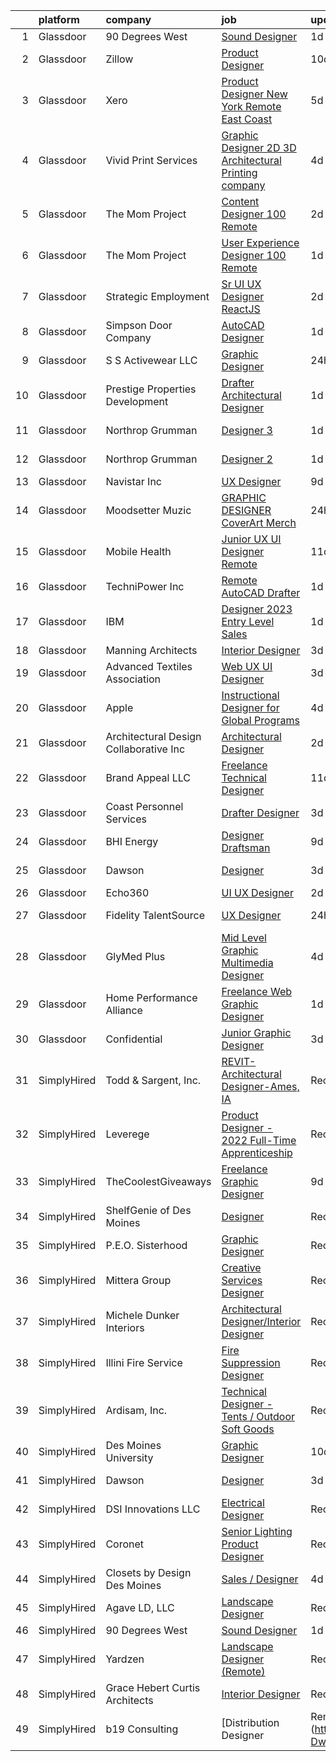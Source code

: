 

|    | platform    | company                                 | job                                                                                                                                                                                                                                                                                                                                                                                                                                                                                                                                                                                                                                                                                                                                                                                                                                                                                                                                                                                                                                                                                                                                                                                                                                                                                                                                                                                                                                                                                                                                   | update_time   | location               |
|---:|:------------|:----------------------------------------|:--------------------------------------------------------------------------------------------------------------------------------------------------------------------------------------------------------------------------------------------------------------------------------------------------------------------------------------------------------------------------------------------------------------------------------------------------------------------------------------------------------------------------------------------------------------------------------------------------------------------------------------------------------------------------------------------------------------------------------------------------------------------------------------------------------------------------------------------------------------------------------------------------------------------------------------------------------------------------------------------------------------------------------------------------------------------------------------------------------------------------------------------------------------------------------------------------------------------------------------------------------------------------------------------------------------------------------------------------------------------------------------------------------------------------------------------------------------------------------------------------------------------------------------|:--------------|:-----------------------|
|  1 | Glassdoor   | 90 Degrees West                         | [Sound Designer](https://www.glassdoor.com/partner/jobListing.htm?pos=108&ao=1110586&s=58&guid=000001832b5937ddaefa4bcf6aa6dbd2&src=GD_JOB_AD&t=SR&vt=w&ea=1&cs=1_15f7ae6e&cb=1662879611354&jobListingId=1008129217065&cpc=DE56C24FF6DEC286&jrtk=3-0-1gcllie04k26p801-1gcllie0lgrhv800-ab4b984b42557acb--6NYlbfkN0DdLn5tXN_RiyJSiFodarGZFJKa8s6F6AK0THPBWp05MWFlkDe5FfH80RFthirOBdvnGxIGgD2OZpTAG7KAbVEBNezLEazsar8xjlqWzN9jJGLSv9lbunwqwfJ8_STZmDELIwLfBYLjdEWYtzi-gwNrhIz-Gtuz_AFQaq4bMUqsItB6iQm1_ip4KxKzXZRfX66jPbbq7AoUg1YqRz74I1N2SGlXmKIY_iW4jDCsSASNuOc75VjYU__6gZ1U2DNNY5U0ogQswe0aduJtXBg2xtgN2hb0zFHrY8SZxmDnUtvxKyMnqXSAlgiaEJ95yrbSFbNq2QBQRdWXysIqPHna9qkzLd25b07-UDVMX2i5Zokk76WRflf3OHp8aS_r7UpKgtHCv0he13Xe_UGxAyPzY_lgcXykgL3ThTv22c9n-G9X6blAi5CQYrHc-7TCoFd5eDV9llcqBn_fq3QbIB3fHP872lwbzozKVN6Juk9UVvzXkoBJo7MDdQwy)                                                                                                                                                                                                                                                                                                                                                                                                                                                                                                                                                                                                                                                                                             | 1d            | Remote                 |
|  2 | Glassdoor   | Zillow                                  | [Product Designer](https://www.glassdoor.com/partner/jobListing.htm?pos=114&ao=1110586&s=58&guid=000001832b5937ddaefa4bcf6aa6dbd2&src=GD_JOB_AD&t=SR&vt=w&cs=1_624d3986&cb=1662879611355&jobListingId=1008105734825&cpc=3BA4CE39D5B5DEF5&jrtk=3-0-1gcllie04k26p801-1gcllie0lgrhv800-923d093315a463c1--6NYlbfkN0ANMurRYyPEXg08u6OamUd1Mvhk-zhFSGYIZgoJR86UvYL2v6MoUqae-sD5DnU21vqzMUfcrlxXldGlpvZ_A9LcSbv7fieDI5Q_e0eCDabZQJSfXOKXU7HhyZwRBWFH68mW2QkyUBY-1UqPK4A2Y0SDj9Q6XtG2RXC_FvaVnw66ZqTJONzM-rdhLz4SIaSO7sEI8KqkqcoK4FB8f8skV5aC6czV1T12XsZuFfu8OcWb3ikLj5k7o9x7oryizzxvJiVeAov9KXG6beGCWxOywskd70TlfLEV24Th9vNO6dv55PiQjUl5tpMDRG3AgHB-ngzu2PMSQexzwv7yYHNbfcTeCpbcZOgH0M_jQ_v4lOjWbeecz4EutTLd9d9TWajoRsRAtirtvWNyzl_ulObKlG7Kf4r8iGZle6rvseRFglTS0P3ZbrUJRlkA3Moznb5JOh0WJp6uq1mT0Uuc9VHRrN8_d1CPDWCuHb6j-ciOafKdU9ozCpxPK5eA7r_tCkJ5hYTQiFJxPVFr6ZLNMp1uCs3RyHieniL9su8sbWY5SdLltaitTE_Z7dROumVVx7eZ49CgBZSp_3NQHm156EhBotWuTBuBdLYhysK5IqplNM_bU_3fqYvB_EaKjWaAybAAZUuvkGeb3zh0uGkzeSDV825koLnwHgPU5TvDWLe_QhQ_hXiNR8C5jSUHc8gtrNFSULb30cgRn1_SS2tZTWnTzbpMaDyoJQaCJrBBHeKl29oR8icQKEeEJsxdv5hzCrXULR6xvW_1AGN9iDIV1kEbKjM_1-AIYuORiJr8cW9U88LI4DhgB-QbnFombZOhWB00p-z6K3J2FHLjuddnXKAa5g_R57rIhevTQac_TaHGYMVu4xAGzrglvY7Ax_wB99G_Y9I%3D)                                                                                                                                                                                                                                                                                  | 10d           | Remote                 |
|  3 | Glassdoor   | Xero                                    | [Product Designer   New York   Remote  East Coast ](https://www.glassdoor.com/partner/jobListing.htm?pos=104&ao=1110586&s=58&guid=000001832b5937ddaefa4bcf6aa6dbd2&src=GD_JOB_AD&t=SR&vt=w&cs=1_53330fcd&cb=1662879611353&jobListingId=1008119464057&cpc=F7A2269C793D5877&jrtk=3-0-1gcllie04k26p801-1gcllie0lgrhv800-d42ffd1146131f09--6NYlbfkN0COvs0giDBQSZxCgxtGlP9F2rqb7f8qKMvTQKRfo9Z2aBBfdNwhT-PCbca6Tg6UbePLXSL2kZ8wB6QVlHX3jNKcLB3QdhbnaHtCR8dPv0f5XN7MxS1xg2rPm-swsPuD68rYGuZICUqkSSh1BmczAVfWYENYm4GY3NcwVq0TyWHY8ONw9rx7low6CFFsyZyTqD3aaqxgsjtyJQ4iudWn6eB_uytKLAwe8UGnmF_NZZbTARS6PLph1FThxh2HR6brl1m6HQLGQKqUusx1MxZzyWQofrKgVAagR8i1-aJ1WmHggJpxUgSvfd1oS5xx4oqHwBAHFuUiEtp7f6N9wQOfuJq2I2Hiu_TG4gEXlPCpxAKd9Ouo4c3GKf3fUdRcSIuvihOICw8Ze8jSem2egiivgPSH8eqs2MU2h1fCFaYLxo_0V_9PdsGIy7eN8vW0YgHZgjSOFd_a5MVHkvZvWsMH_4J4hGYfUjQSzRlaA06QxQpykqhinqkhq6Uofi0GinGlMW4dm9OKJzZANbSNziZulL07Gjl5N_agJAgrt_ImM3EyD6yQ6HKAyaAVLCWN46XUECE%3D)                                                                                                                                                                                                                                                                                                                                                                                                                                                                                                                                                                                 | 5d            | Remote                 |
|  4 | Glassdoor   | Vivid Print Services                    | [Graphic Designer  2D   3D Architectural Printing company ](https://www.glassdoor.com/partner/jobListing.htm?pos=123&ao=1110586&s=58&guid=000001832b5937ddaefa4bcf6aa6dbd2&src=GD_JOB_AD&t=SR&vt=w&ea=1&cs=1_ba45ed2a&cb=1662879611357&jobListingId=1008121826162&cpc=B076152010A3B66C&jrtk=3-0-1gcllie04k26p801-1gcllie0lgrhv800-6d07501a753a39fe--6NYlbfkN0ACTeRvGRFS6hadW-07x_K1RnsIE8OdH4tufuZ5eRAiXsy0w5YibZOSJfbb0t7u7knGur1MZ-GmDUvE1SOpAWM5qP5oym0oaJHlEaJyuHJIYnySQnGZkAxX0Ul4hjtIbyFip96yasaCS5Zh48T8x1riyFEQNA9i2BKg4LCpvDPQMIE0KRQzSjWGMuHj-d7J9l458BkKw3-zKEHm71849Cm4oXID55Mn3aEKgjaNGiwc033H28jC8lhuLvGoDm16agpF7iDKq2gpAitDYHS4ZdOhqKngZ4ontJJbSnoUYmKHjrrRRUcRu_V_5RedGPg3KxhgFXGDIWZV5K03ANI4tg2Ife66S-9qSE2pMW2lL64Z0AUult9rapGC7rKcPquk3iO3iHW8FIcKHlzbCw1y61B2jK7fs6fUb-DWsBNmXl-7hBB3QjAfMs87DA1b-lI5GC5nLQUDU4AqIax5eXalnmVi_z74tHHX6q7DKqGmVbaNcW3mUbHNXvsB8IrhqgMTStS6JJKco1vr5_WsTx8ynRzyqHAUNvKCu5AsiXSqoT4CjA%3D%3D)                                                                                                                                                                                                                                                                                                                                                                                                                                                                                                                                                                                      | 4d            | New York, NY           |
|  5 | Glassdoor   | The Mom Project                         | [Content Designer  100  Remote ](https://www.glassdoor.com/partner/jobListing.htm?pos=116&ao=1110586&s=58&guid=000001832b5937ddaefa4bcf6aa6dbd2&src=GD_JOB_AD&t=SR&vt=w&cs=1_3b10fe71&cb=1662879611356&jobListingId=1008127751234&cpc=444700D72F2ECBCE&jrtk=3-0-1gcllie04k26p801-1gcllie0lgrhv800-ad11aabdd928ef3c--6NYlbfkN0BDp_epf89aHDQhKpPegNJQ_ldQpEFZQsM9OcONMGxWx6pU56EKHF58QjVdAUvn2gXsotmyPz7iirEQNuJoFEUgS91Z9xnC8kY1OQ1gkxM0RbRmbES2q-mW7a1asNmIsOivYtZnwSmLBBTzewzyyN4_W3CbaCfqaM8b_nWheR10G5RTWVKLYaXhPawDyy6Om4ByDVx4QnOIco8Q6qAVXGIBJBtYZV7ffxXEPenu2Ut-PGIxfxN36K0Cqao21ihzEAbfxN7Ygd3HXSunaZ6smLv81jiIlAdh9DTV0jcM4GfsXdO2YYMxIZH2mdrm_7Yh2kY2G_6bYYaP4-ii-0E4H8U5E9DK2vLu87WsiO_Cpzy6T30kO1OXXqTrVkltcXJrcm8E9IPIUTYPDKMi-NfrL7S_3Acyhf0U9Ko-_gJYA4vXg1Qmm_qqcx-ViNZeSUPz9nj7LfYrC4nvGCTUA4Vkyxqt7r1ymxnNrDHMr5hSMOpq-sA6aPPJRhH0xHd4-dzmMnp98NuxfL3v0cM6CVwJ7kIqbIbQLAVeIzW4gQN3mKcFZR3VVdJ8yAcueW_ipHfoa3Oiow5kurz35g%3D%3D)                                                                                                                                                                                                                                                                                                                                                                                                                                                                                                                                                                                      | 2d            | Remote                 |
|  6 | Glassdoor   | The Mom Project                         | [User Experience Designer  100  Remote ](https://www.glassdoor.com/partner/jobListing.htm?pos=121&ao=1110586&s=58&guid=000001832b5937ddaefa4bcf6aa6dbd2&src=GD_JOB_AD&t=SR&vt=w&cs=1_3144e22a&cb=1662879611356&jobListingId=1008130195749&cpc=6193B0C32834B022&jrtk=3-0-1gcllie04k26p801-1gcllie0lgrhv800-31e9191b3acbe14b--6NYlbfkN0BDp_epf89aHDQhKpPegNJQ_ldQpEFZQsM9OcONMGxWx6pU56EKHF58QjVdAUvn2gUNKNzBiPD1NOtPGAfjWSEPSLIFQqab9jKK6WUiI5PuzihkdbIOmE7G5PDqH5XWkkkN8VKLiATxVE5ZEUHT2OeybtzH2R3yrghERs1bwrC4wS3hPgVqHScV64-khF34GiN5gq4ul0ve-xCqDsiQ_5IpgM9ksWOBMjoJVIfrWGYCKNOuAPjWZe2bvtNJ_nTWhoqkMEGirR0pzTOJ7_L3W_vXyVY5Med4M0u4z4-J2idaizk9O9z3K4EzojQWw7tsJ29Daoj7ebEWfoNfy37dpxYuw5jKK_a5bmyu0uwNXI5Lf6A7mNH0JyaL9gdzdnDxXd9FmdjaViIG9ECrAF9N2MP4cUkKf2HvmEBv-fSlQpV9dkgoxLE-ZbszEtSIzz1VO04qDKAJRZbRksa05Mjnyf1HdUDNQd5-AmoOdFt61dfRTrhGjq9erBQ_WUiQLfmSE99F63r9VnpY51o-OTYKuQ8HFlfYeXYoF8nSBzgiXGzOfQtvkwC-XB3wesB_veG8vOZlfmvUiGTySg%3D%3D)                                                                                                                                                                                                                                                                                                                                                                                                                                                                                                                                                                              | 1d            | Remote                 |
|  7 | Glassdoor   | Strategic Employment                    | [Sr  UI UX Designer  ReactJS ](https://www.glassdoor.com/partner/jobListing.htm?pos=117&ao=1110586&s=58&guid=000001832b5937ddaefa4bcf6aa6dbd2&src=GD_JOB_AD&t=SR&vt=w&ea=1&cs=1_a5e32b98&cb=1662879611356&jobListingId=1008127201025&cpc=59DF70BB7E75A6DF&jrtk=3-0-1gcllie04k26p801-1gcllie0lgrhv800-10e7346e5594589d--6NYlbfkN0AEgitr2lGK9-2Owk_bCXKkX9ldcvmrRzAzunryDtq0mgDhLVKVGwIDjzzzoVm5zY2akHQKg0eyoOGLoJYK8fVCB6jso4MEarQmmbx_Elax6A0T7qxnodN5M4Z3ek9LV9lx3pQUxqaX5c5MEy0I6X-ied1_QyqGEshe1rZ06FkEM4sRszpcXbcOqOguZ0RtIX-7D2nkCDCXnGeU9ShO65GltjBGb6b4vPImrthV6SgTFrB6eq-ZoINRBUPslOMh3MY8NiH4vXUDH2k1wpwDpCL68xOjq7ZFFdoPmnNOt_JChJufd71boHLxUIk6EaMbIQx6fswFpcYUuZXOasbBzfcas_A25giaDkmOc1ekYDdTUWV7hsdS7ooUqx5RjakBJDgeJ90Tj0-ydJcaQIIaArgqAx4sIU4bPs0VS_fda0psIUVrlhJxPh-3r39lV5uTo6agcT9GpW6jSJZcvYU_nl3FmXQ5lkX-SPzzcgP7HX_pHy36bmKKp8ee2rMrVjxqqlMBBM27MS3rG6JF3htC63xxTvxAgygSrmvbYWLONvwR_tMAfDi-oEBy6yOzTMzvmrVTjrC72rODug%3D%3D)                                                                                                                                                                                                                                                                                                                                                                                                                                                                                                                                                                                   | 2d            | Remote                 |
|  8 | Glassdoor   | Simpson Door Company                    | [AutoCAD Designer](https://www.glassdoor.com/partner/jobListing.htm?pos=101&ao=1110586&s=58&guid=000001832b5937ddaefa4bcf6aa6dbd2&src=GD_JOB_AD&t=SR&vt=w&ea=1&cs=1_b1163b2d&cb=1662879611352&jobListingId=1008129090072&cpc=12E12AFF69C1CE61&jrtk=3-0-1gcllie04k26p801-1gcllie0lgrhv800-d750049fb6eccb80--6NYlbfkN0Cg9TEFlVp-hUGpePQUI_BE_5NJcu-U91J0Y632ZlMmBXVqruIXdPYL-RuDAQ3OHIPplJU-6hvc_JkdpCCrySuumzMygilIMmbUPqiujuhNi2DLAFY-X3QdZb2UXKBCK9mNEsFhOx9z89XsAdlfWVsT52R6qI_aSxGJol9URbU3JTg2c4RfH8V8BEJsTwzGmlhnuY0anmN9cRR_o4_-Dqe5kPwQgKtICHFLWCndgxa3KSnAeQGwfyQ56JNCQ519Uh3Om4TGxBnGaPy4ul3S_QCg_dxY5noIzRPtTGn5hiVTiJ9n2FfIgFkUZzuPEV9xtGa22Qxzg_AX0n4U02xTSrhVMILmkXsWbbx-FTLnQBqMNnR95fPJIPu1nfP4amj4niUD_SNVTUnK9ZkudqS7M_e6g1McPiWrTrhreH1gYLF7tr8hbfylpF968lZ_7QIUc_UlwuuZrHEkZ1TIbqxITp9GpbBcJBeY2Ehg4OTr8Eow6seYTjtq2_gY7n6eExuMqPLJUh36jGBzJm0FnjMzmgVG)                                                                                                                                                                                                                                                                                                                                                                                                                                                                                                                                                                                                                                                           | 1d            | McCleary, WA           |
|  9 | Glassdoor   | S S Activewear LLC                      | [Graphic Designer](https://www.glassdoor.com/partner/jobListing.htm?pos=102&ao=1110586&s=58&guid=000001832b5937ddaefa4bcf6aa6dbd2&src=GD_JOB_AD&t=SR&vt=w&ea=1&cs=1_3def7bb0&cb=1662879611353&jobListingId=1008131212028&cpc=F4CC4721A073827F&jrtk=3-0-1gcllie04k26p801-1gcllie0lgrhv800-57a42028f97897bd--6NYlbfkN0Ajr136nt6A_LHOZ7dazkZBMRVGXfFx1UH3hXSlGZi78qV2vh4IIPaG56QxCFgA56BicBY0oInP0bNT40A2KiZR6efIXdMONa1VrkNkr3gSSuOH-h8Iv9xQMLysL86kQef8dAE7GNfhhsgq2lLOrh5w_jsM3vg_GTL-9yyJMQXUeA7ZpmiP_PwGGV-Up2Ky_2JnIloF4v-kF18pWMqCut4w2KGvmp-q67CwVsK5vNpUH5QDB2mY_Yi-DejgHoJk5uhQ199UGO9usANaUyOjtIL53bQoVcQvd-5MYmsoml56krT-FAhsi8PA8PwG0ScOxB7QLq5kkn0EpWMUaxBtnnEuFRloTbZImLQCNhZe3xhaWoGm5JBA0pVmvVHoSWuBJMcdqruefZntlOgn8EScenNQW09ZptQqIZ-i80iSgOcxXl00gCalT6z5v7E77QwnLW1Ec_mZY6jUfjkOrYCkRzAu1nK72XU7oEQ3cgYhWxPQnwIaJgrj-dAuIXIG3fX4rUY4eOzqr2PL44iHsftNBcPfc75juJPdS-5LuWeAXv3arMKpxk-RHfb14Dj0KZUyc7_RiHc2bFnqqBoVexG31RJ7a6IzuAjqEKp9p-U62AYnb5IyMGwuU3-Fak9wyORmHa8uXWKGS961ZM6jtMAbqBtunSFnvu1a9V3xJefl8t_Up0m_Wp9NK-RliiqJBFdpzCg02Gk6ycQsoyjGvqeIGlaKUhf6jNc5Iu1IQIWo9PBTwM-2nTen5AH1xzdMZKuZiP6vj_sOVE8vsg%3D%3D)                                                                                                                                                                                                                                                                                                                                                                                               | 24h           | Bolingbrook, IL        |
| 10 | Glassdoor   | Prestige Properties   Development       | [Drafter Architectural Designer](https://www.glassdoor.com/partner/jobListing.htm?pos=110&ao=1110586&s=58&guid=000001832b5937ddaefa4bcf6aa6dbd2&src=GD_JOB_AD&t=SR&vt=w&ea=1&cs=1_b31bde1c&cb=1662879611355&jobListingId=1008129126685&cpc=A938E184CF850189&jrtk=3-0-1gcllie04k26p801-1gcllie0lgrhv800-bd9a08d2e995865c--6NYlbfkN0Bb_KO0cHvOdgGnYjQBDv7SisHEyIXi-BgBvgNaNv-EOCBdm2lOnsMjpcQqCgHaOkR9GoKb_RHiDlNRg7KVkPpsmXn1x-sT08tlkLFU7U_lB48QtUBx42l-glZ-dyAYjAZbyofV0qD85ifJM7AnvSKRfLVETqLHJRh_e9q7w5JndVxvuB7JqYU3nikr_ZVuRhuAJmc1kobswPS9TDBC4rjPxbdUMbpKslC4mWdiikqO-T8M7_QE52PVqMxOrB6jfrMiyzt7IFINz0cZlFSVO1h82Sf9nwjE9m_gVwDzY9iSdHbxOk_d43VtEsMPJsJjwew0z0OxUZ6jqBAmgwKCJaWKS-paVkkx-W2qt_-rs_kdQi-aaKSvVw5bH7oybF2mU3mg4BmPzOLhQS3Cp6VTp0DPzcqJYrzl04KL17FFz6fTnwNLZzsbgd6qh3NxkLjmnEq0_oBKzDGoDXLYQW4OEL1gnMUftvce2cVsQ__XHlNorN2CfMigIHu0b0YRiEDWSq4%3D)                                                                                                                                                                                                                                                                                                                                                                                                                                                                                                                                                                                                                                                               | 1d            | New York, NY           |
| 11 | Glassdoor   | Northrop Grumman                        | [Designer 3](https://www.glassdoor.com/partner/jobListing.htm?pos=122&ao=1110586&s=58&guid=000001832b5937ddaefa4bcf6aa6dbd2&src=GD_JOB_AD&t=SR&vt=w&cs=1_286fc0fa&cb=1662879611357&jobListingId=1008129799788&cpc=5EFBB0462F9C6B7A&jrtk=3-0-1gcllie04k26p801-1gcllie0lgrhv800-1a878e06621511a2--6NYlbfkN0DPf8Tf_oakpB62WadId2dzQiWExtALTi0lpCM--zHBL1trAzPQuAwgzTcxgh9ia9124oNoHh_AU1IXDQEzSWF3x8aK0QfIBlaq820QfqBA0gLOK1Uavrhk9e0XABMPZBfsiE_X-HSMdg_CcZjxKOJ0Aey4UHzsrPySp-aKv_px2qYBIainxfQlAhVwRYjWg67rFOjS9P5qd4vFqxHnv-Mr2PT_D9J_b8SaGfXF07zZa2qjm1j4HiMuYZNjgEI6MyHIiA_Nqc7VAjn-KERtEN_Xg4eNw77vJBRnOmoXx3e3JsedVXtW4OBa3xqLvfkWY5f2uniY6Hq_6l9v-2Vs3klWqYErc6gKpIbVjD4xl6eadqfxAXKryRetOdWwlDRA4vFVwIqYRfCcTZbZIJ2uFThdGu7c1yqS23FF1eVYEPKhBuEWSIWB1y7DqI6cvDdbyyMpzDXJEKyEAS5ZdahonN4K6fzgg4f9EywGZJf8c-DBkcuWgLqOO12zsFNp5eNcCxozG0eaoUFMZjfE6iLUFikzE_YTDwmwx8QXSCn0fvp3DJpDSKVmB50VuQSJVvOfKwGRKP9z4gzyTIDue6Lc2JV0A1eMzAnx4wxDGYKpECatEZhGZ9StyEw91IRQGA0fnARV1qMJLSePBH0VtvBbZHgmeplP6h3s4a6Q54WFgrjJlfj1jaMDwgeo26Mp5TwFqAGqd_nrdP24Sb1z1smbPVPYee5Ec03FxEC0myxX8vo2SS9PU_gaX7x1EowXhlgp7hBkpBNBTSuv8P9SD8fHf16ApnwzNLb5o5dXLY0V25payA%3D%3D)                                                                                                                                                                                                                                                                                                                                                                          | 1d            | San Diego, CA          |
| 12 | Glassdoor   | Northrop Grumman                        | [Designer 2](https://www.glassdoor.com/partner/jobListing.htm?pos=113&ao=1110586&s=58&guid=000001832b5937ddaefa4bcf6aa6dbd2&src=GD_JOB_AD&t=SR&vt=w&cs=1_50ad2262&cb=1662879611355&jobListingId=1008129779397&cpc=5EFBB0462F9C6B7A&jrtk=3-0-1gcllie04k26p801-1gcllie0lgrhv800-c9a398414304b58e--6NYlbfkN0DPf8Tf_oakpB62WadId2dzQiWExtALTi0lpCM--zHBL1trAzPQuAwgzTcxgh9ia9124oNoHh_AU2oSZvI_mCVDAHGzenkm3IL8s5bD5e4iHscNjisbf-ME6Vf6YCNLBx2UeV7qMmD4BGg0MhURJBSqF_-_WLvF3ebjdmVj7F4IwZq2GhP0fJJExuYLSnz0VdCc4WfoGhWLsI9VfMFvkZauFK4jG7A7vF3Artkxs2XsAxsWKWxlvdbtDBgqKBuGVdjHYXMVIdRPk3YyCMXRNjW902qi4VskklnfZa926axaTBcJcEhxIMEz3oV9kuaEDix8AmXBRDAS5t5Ja_bVVFYWmaW2VtdnbFHdnMYCQBHQ2Wqi_FzOkWrSNy4IDGOYbr2O-V6329jy0DWB6i5vkxg5-l0dCp5sl2-yKtI_6ns3swjUTHWfLj04cANeIjfLkOFL91vYOVkm6Uy66EccHN-uOJ9KVlvF5-IqPUMmk50BDGhwharfUiP6O_9PPD3c8uRQ47xsG9llG2vSBoEESHzj3Hsch1BbDdRyuPWSoUP6pJ4bMpvGsH-D-ZkkbLVk_OK3QZOEiuq3MjqsePbkoh0dK6E0dLuiZfc0bcbta0tifmIbL0j-Y10LPEg_JUqu3HWA3W2SLCxmGubFhFGTtubLoMrWC6xB4V-PbHbj2F7H_nawdtXCHn5O-qfzlVddk2ABL1osuQslO2yfJOvI6mEZYNn-XaaQ9tycnWsx0A8JxNbO-BLMa3wuS0y4sofqudwMPUPsFDbKPaPqPzoh7GOSh7xI_j3ajKRswKj1HDsBKdLqTGoMIPho)                                                                                                                                                                                                                                                                                                                                                                      | 1d            | El Segundo, CA         |
| 13 | Glassdoor   | Navistar  Inc                           | [UX Designer](https://www.glassdoor.com/partner/jobListing.htm?pos=126&ao=1110586&s=58&guid=000001832b5937ddaefa4bcf6aa6dbd2&src=GD_JOB_AD&t=SR&vt=w&cs=1_473301e4&cb=1662879611357&jobListingId=1008109657234&cpc=0C139D4CAD5A6DB2&jrtk=3-0-1gcllie04k26p801-1gcllie0lgrhv800-c03e3d61d62ddb2e--6NYlbfkN0AKaw8O8HtsTpjEdZ8TD4sRoCQOMb8M-nU-vU3s0gcF0r3-yfGCd4qXtRpKh7pLIDIM_WGHspAbEH7Mm-DXOvseaNDbhboO7HxJY1x0-N-IbXp-gm6-_pBopNgxhFLiAEmGTaW3dCXraLD4_5OAFLHz5MDSqZ_FULqBuWoohxZw04tAZFDJEYFd9Z8NOZnBblnhV_hmXB1Fk-LmuptOD5VlItk8d6JvR3AFzJ4Fy1u1mra_JslQj2t9iGzRGdDgDFqy2cNhqQIvhlQ6uQDjaE6XguQvp4eFSuZUhu-hN94Ot0ku23AE4ZV55hY1d9-obkhgSKkeP-MwhCw9aErm3r6zbslBgH7P5iR4EP-LcTZdj-dzz_EVrhBHZp9agBZc9_-6pyArTxEsg_5u6NtUApZToX4MqS5SzOvy8UDZYxIxewUHaNiC8uvnluI0pPD1w35-jPwGUN156k7lRTCghjfVJbEsiFU9Nxx-ri1k9NIZoAuBSL_cOaK1xRLd-simZVgqN9kTjg5E1OFRF0-s8IjCgz31c6CYSvuVt8Jab6XnaVe3fOPUUI8QaKSQEjZgdCXeZjkFiIG85OObJW6qpLLjwsp22Z5zTvvpUhPzA9Xu2j4Wv-F7pH-Tq2VZf8M5yYwPEqHCjLQFEnENMDEeLtGahtYkYBcQsztF-gY1n8woYfu_CbWJpLp9UTkUgOijnN5Bgi61lOvfev7FukB1_8hA)                                                                                                                                                                                                                                                                                                                                                                                                                                                                     | 9d            | Lisle, IL              |
| 14 | Glassdoor   | Moodsetter Muzic                        | [GRAPHIC DESIGNER  CoverArt Merch](https://www.glassdoor.com/partner/jobListing.htm?pos=115&ao=1110586&s=58&guid=000001832b5937ddaefa4bcf6aa6dbd2&src=GD_JOB_AD&t=SR&vt=w&ea=1&cs=1_9a80e799&cb=1662879611356&jobListingId=1008131058023&cpc=42BEC95245890617&jrtk=3-0-1gcllie04k26p801-1gcllie0lgrhv800-ddfb683a142916f1--6NYlbfkN0BBGG9LMNqL16EzDx9S3nKk4b6IwprgSJginr0DZD_oW_fGju1lNZoRggWMJpaH414nn7BzLpUDTj5udWDK049H_V93oS3xuokRnzsytYrSEomI_hX4ClApqApGueNfuDqk2k5bOrQfE_DUQgQwMi4-lit_2kEkM4MWSOj_6zhPe4vrU7RS20nJFvp3XefveL4y-PX5CooBMrUxPG8ySKDzqwp-BHiCvwUUwk-I6NLE_B7TbjxZeuG4UrXlQdQXnsHUjQTCqY98SC7IABKv786VjjiYt_B_NqJCvz6Y5SMRwhSACd51df3k5wpvWJ0-jgnCjBTrQnKzWEFJTQCjPDQZZmO2AZbdwexVyRxhDkZ-aGc5X7FJriD4XgRr1ypOz8EeBFVIehaHv_kC_EGdo-maeNQDxNxnJUFftaipVaM1QmwnACCn6I4-wGRWaTfmMZgOMj_Kn_x5FQWp6-dMx7fWG3gbL-SzCgZsQwYegLTEvO2qJKMZuvH3YgJwGMQfdKs%3D)                                                                                                                                                                                                                                                                                                                                                                                                                                                                                                                                                                                                                                                             | 24h           | Remote                 |
| 15 | Glassdoor   | Mobile Health                           | [Junior UX UI Designer  Remote ](https://www.glassdoor.com/partner/jobListing.htm?pos=118&ao=1110586&s=58&guid=000001832b5937ddaefa4bcf6aa6dbd2&src=GD_JOB_AD&t=SR&vt=w&ea=1&cs=1_542eef3e&cb=1662879611356&jobListingId=1008104582625&cpc=F41FEAB56D215062&jrtk=3-0-1gcllie04k26p801-1gcllie0lgrhv800-0b855880aef5fae4--6NYlbfkN0CVW-wZUB6fDkVbeXZUmA8a9VqOuLioZTZt07t5oqbkUixMn8E1AkY7NfCvE7a_uIFEM4p2K4W6Xowwu-eZbvZMAmUZzzrHL6ljTCT7DYTx6XjJdgQUIEh9p7SxX-wpgLvWtsfp4DDj8x2BvdIzeHYMSSkPiP9r4jjtgVITdl04BLVLmN7DTPJeZ4_ZEyu9s9nw-TlvHZpmcXhXGQp4Al7hct4Z0-oT_SAMjgRDEdhZDuCe2geceSqEmOyOyEvszUQHowClmiUpc1_0vSzzIiy8kb_sSdZ-jF6gAapEfWC5S2_5oGe1nF5HjcXfTjO4LVnyu5m9Vw4h0LF1cn_zACdKjCcgSxB-YJsIH1Xq3worlVdZgSgXcSardgjLvRRmxoJ5qae8zvF30MzAAreiH_1PvR_bW4J_DsVkcKpWr_gpQVDvnyHhuTo9mmq4UHjEtKmV8SHw2x_xwPpuKJ5arJxdfI7XbbI91Rqx_E-cZuUbpbGkrbAv2m6slVL6Ugl8BFhzl9u6KfAY9-AT5GlN6HEgYj3PWuy6E2a7jzHirK8SQS13SzqC6u3R3HwLiRohJQB6ofocnpsAMM3FSSnOVw_LSWhx8MB6wZo%3D)                                                                                                                                                                                                                                                                                                                                                                                                                                                                                                                                                               | 11d           | New York, NY           |
| 16 | Glassdoor   | TechniPower  Inc                        | [Remote AutoCAD Drafter](https://www.glassdoor.com/partner/jobListing.htm?pos=130&ao=1110586&s=58&guid=000001832b5937ddaefa4bcf6aa6dbd2&src=GD_JOB_AD&t=SR&vt=w&ea=1&cs=1_54be6e03&cb=1662879611358&jobListingId=1008129965520&cpc=BCC169F53084E245&jrtk=3-0-1gcllie04k26p801-1gcllie0lgrhv800-e7b590c547678dfd--6NYlbfkN0A7LAYSLqlkLy_r0i5tVNoFSGcucp6jV-tUu2JSK2volzBU0MjrQquixWrco1JNan21l-yvXdzPFq9VDVZV4AqmKJDNn8bDlv3Y-XoQ5SGNHypVmvKjp8_fXD2Ignj_BS_Jj6mThjGxBuzmpXuOufYmaMVkp5CkGO_PcTNY2N70dtpvjl3fk_NjyIqcDZStgaToj9sDq6MscfDp8BopbolJBlPu3p1xkG5Xtme55eryJR84e1MJ_w_eVudJlpULfh6xngLJQipeWCxetKhrlszqdtVoqsnC1UjaqgMMCEXnWzkAh73g1spI0AjoesTiMXJiMG_yngtj146JWKAa61T1SPlMIuMj0RtDOVCuna5iqb7VpWAgqJSQtz2yEIVogb5ucTy4i-_r4dMAoI5D0kKACR-gfQvlcho6QT2bNu4OvQDc32xRgalfr2DKOkRwefKogxKwQGb2Z2sQCunPlmjf6idasMxdoRbHITLxcpLrASzhjhhQ0IXqLTju1lEJdUrzj4zDGB0H43_0cnNYD9qYeMmaNPOYZDeCdlV08l65_G88BPCvfetf0mQAr1DybhWjRzwsLaRzew%3D%3D)                                                                                                                                                                                                                                                                                                                                                                                                                                                                                                                                                                                         | 1d            | Bainbridge Island, WA  |
| 17 | Glassdoor   | IBM                                     | [Designer   2023 Entry Level Sales](https://www.glassdoor.com/partner/jobListing.htm?pos=107&ao=1110586&s=58&guid=000001832b5937ddaefa4bcf6aa6dbd2&src=GD_JOB_AD&t=SR&vt=w&cs=1_87b2b73d&cb=1662879611354&jobListingId=1008128772292&cpc=2F9DD8B511C89582&jrtk=3-0-1gcllie04k26p801-1gcllie0lgrhv800-ac67045961d7dda5--6NYlbfkN0ASsx9s5kYVCGTGnmC6Xh9NWSoe0erEY_uce-MxN6cSfhCFF8tPJks6RQ6ru_yf5NKDqaMcjlkCnejbZMc2kfmAeFytjFSPIe7XmznJcN8GPtPmY5Pv77bEvtALpt3p2I6vWV56CRZ5FkKIQsQI59-GlTpq54Y4bvmWQCWd13zv5BKKupyTLrhx-Mb9JQexEPJysjb_p8-N5LIHYz7A-Omvo7qOfFLe972w2EYKq13hbr7mM3fXdQVu8zY1RS03mZfT01-zSAa0M98t_zJymT9wGo_cDTw-0HgWCEDxBu7NUn-WcdZa8uGSz8iwFEnkyqyJAuJeU2d0yJS5emBrso2ORYtDAP0zh5xROvaCVKHobYs6zrzia2AFnTw6_JANGA147VJTN1OdnwrgWrEihERfdRVfOFPjSm6ZhZQ1PqPaDTlH638urIVmyS7KJ2a3vf4DtD-JmWdnIUVweJz1vpfS4kCHhX7BTOl1KAXq6gptKrqKoKHhbkoaGxwtHHSkS7QU-xXtXulAXHGNT_ebhchWMGdZhWeZ5MDHKVOexLwE1-xi6Db7oMwpNUXZo2g3zyDnJYrSO4oppDMzxBkhLaQS94Uk4wUGGBxuWtDQSpN8OXfcW9WQxnEvzYSHnABNYHoqU9v3I_bHpZwxtZU4QNs0T0Wy-Qkqang5KybCQDhnnn-to_nXKIthbgYNHSvUcdt-Vpb9xxeOQldzjGdr3yy0seJIDbafpdHVY8Fumn20c-qYpSVtEK543rqL-25WmdrFr-8Xj0tLcxL7raGDsOdHDmgOfd84MIHD_k8qiOiCSKuNc99dCk2_Ln_qUSCi2lxdEVObDcV3_-OrKIHl1h7PdHfsvCWA4nhZT6l1Fwn62wX2wFZP7L9xBXPEHJ7z2bJeuTfZOHalOK68GPn7oRm9bDZ6a6AzGhMwufLGC-pxlTnlhUXxRdj61DsI5aQYqqGuPwZfpNkX2IbnGC4tALrtKTV9X6OvrBOmWYai-DVCselYl4bL5qnZl4D3KaP9dd-GtGRYu6rWGWwRg0Ixj0yGSRPdLeb-u79eNH4ugAvC9EMKVUn6f3tsyQqI1t9USzdDtnUhT-qWkFWuzm_1cvyZc2q-SeDk0Moy9E0r_oLvCuGjY6WWzh2VfimcUBj2V0g%3D) | 1d            | New York, NY           |
| 18 | Glassdoor   | Manning Architects                      | [Interior Designer](https://www.glassdoor.com/partner/jobListing.htm?pos=125&ao=1110586&s=58&guid=000001832b5937ddaefa4bcf6aa6dbd2&src=GD_JOB_AD&t=SR&vt=w&ea=1&cs=1_161d5eb9&cb=1662879611357&jobListingId=1008123817556&cpc=654405A9B1E0A9F5&jrtk=3-0-1gcllie04k26p801-1gcllie0lgrhv800-809fe47939f1eea9--6NYlbfkN0Cw5dqtLiUyrSskxRiahRxS1PEOphu4i8unEMRCW7cMdI_rWU3wsnYlQgXGIWYw6qUmGNeSgA1b4-aqedkCi9U02Dat_MNVNHspGeMAnm2gYdJY7Dr6Bx-Nke00m7GINorD3gpkTCzGfLfaXMbO5GhZUpgOuRMhVSyaOgM8lcK7uAWhOeQJQgY4y6pt9Mn4ATHF_qfIs_1YgeWXM6sU8Ky77Y2bxu0mUZduEXjOLFv5yEBl92D14qO98tWzAgbUiCLuGjnUsje73FcjK2QeaMns5L7aZHxFs52jl6ZByQPN2S7XJc44HV_1JaqRhM8gkEuf1eWS7Qo_8ELv5LpzfHVruVf83xBZuYIR77EN3W7FhYbrh-YMeOJVZvqIoaBuVn-7cCmWWLhX6u33qub-ItgW4Mr7OphEEzfuT5I6XyohzYqEdXnfEYAoAjGCqgPYerigh_fX9OQx4lG57pPO-vx6LUpJQXRZV6V8xpYFpJNGgjJZDZinxeKph-VWJwd_S8A%3D)                                                                                                                                                                                                                                                                                                                                                                                                                                                                                                                                                                                                                                                                            | 3d            | Remote                 |
| 19 | Glassdoor   | Advanced Textiles Association           | [Web UX UI Designer](https://www.glassdoor.com/partner/jobListing.htm?pos=129&ao=1110586&s=58&guid=000001832b5937ddaefa4bcf6aa6dbd2&src=GD_JOB_AD&t=SR&vt=w&ea=1&cs=1_4f519e55&cb=1662879611358&jobListingId=1008123545453&cpc=FB7E4A1762AE5BEC&jrtk=3-0-1gcllie04k26p801-1gcllie0lgrhv800-8f0f2da3bcb0ded4--6NYlbfkN0BnYbzg9_0OBxfyaC-dC2htIGp3bt0r_Vee4_7uMe98bPPG6yOg2WXqdwhbC791_U00MfwPJQISugkbvt-O9m_o7FpwY2dPKxYlvJWF88LUJU6-PJiA7au0MbT7IIdJhkiVldQN1GCcaP9tiJbH74WPbddeicnz4Ug33P_R2i56xQ0xZRpWPjA6Yl8axoFQ41DVX3Po1k94THsyw7AbfOP7y0IJEaVyjL__rN26VFAKJIcbODpAoaoI8JfBBn5Gc_CZPTvsF5FcFuUXGIsWBFSnL50nHnVHLfxBeHOB07qNbRm9c8JKQFZ1rUGxdxqM1VSPPguu03FfIPPjPraEWNJ0rvu8osy1R57Pg0lhzP7A5uHgSsz6qWKpfLvujs1YNG-WcoXxKAtD80tAQ3XMEABNLF88MPCCicmLzNMo9nnCnZBT8BEjYUb-b98ARkFAHhXkGyAOAqcQUNWRaGD_L67pzWDtBkDufIc8vkQPvJPeMq5tEXDs8Pw02Q5ynjhwAdM%3D)                                                                                                                                                                                                                                                                                                                                                                                                                                                                                                                                                                                                                                                                           | 3d            | Remote                 |
| 20 | Glassdoor   | Apple                                   | [Instructional Designer for Global Programs](https://www.glassdoor.com/partner/jobListing.htm?pos=124&ao=1110586&s=58&guid=000001832b5937ddaefa4bcf6aa6dbd2&src=GD_JOB_AD&t=SR&vt=w&cs=1_fa2059e2&cb=1662879611357&jobListingId=1008121811194&cpc=8795CF9063CD573D&jrtk=3-0-1gcllie04k26p801-1gcllie0lgrhv800-7e2e88353eaf23fd--6NYlbfkN0BvKrLyj5gPmtZO9T8euul8TCxuuKNOtzRJOomxnwSEodTz2Bc-sPZlt2Zgji_QUXGAZeKDdtC_g328E-gINmevOJH4ZNN0k3nvr1sh3_YhHpOKH50nrrtqdGgkz3NruAx4mawbgEvYZJp77MLPuNPnJFhVfpXcy9PuaeC1Jk3CtzkRJQDr28xTzdxkQ4G07MSpo7qYB7wWR7372czcPHZpyVnkuwRNz4KRiLPXvijPfiT6GDYkYCzmwOBAq0tbqQmXBHDce2HB-2q0T7-ttX2kgRaJj6qSeEFb9bZ1ez6GQUzk14IuOTD-Wzg_-69D2LJAP_POYXW7Csd3M3O9IXRCWx5Jy3FMlX18d0nvmuRSWJYSJYPmqMPzB9IzhzSE2gNrYJwYXVu9I3xwDrlUQDJprJPkqGd_OCRnmndTGDFU2AdDe-aLF61IWx7WuSCe_ovNzo9jIxB28qtMRx72bY7u5QJxxWGS9hsj7RRTzOYpvA9Kiu8V6HKDvhx3gFzdKK5zfGMZn0txlGJFRe9RlkpFmd1CcIIq3m1aR9Y-89pLWw650rZ2NGD2G3qIEv9QedQ1TiJfytqjTWzAsHamrkbKbFTJdVcaNrDMSstX0TQ8fK5OngruDSx8QTECIxeEZEoCT5V1hJMwOae9iTATRqVjrhx-aWoH_I3d2Ya2ldNzTEbBoDuEsGpemhCASRR0yBaAlhhMjfjUAzQo4V5h7NVYYeMwsM7VwHvS6ghqVOoYZdaNnkhb7aF80dE2wuT-MH9aJ8IogIWC6F1HpiX3i0nqCPdpgiFPCh7Z4iH3RwMJgnJlTqpuMoiA6aTstER19fPzBBDwCdHVQqVVMfTbdxU2VNPBaNoUhlfcsko6Ut0b52WorAIx8rboqbMbf4P09u2WQKThqU9HNqVjSyT-0z3mqFcm_ryGh0ABAx2qoDJLmYT4dux82FmOjUjRR6uHSRC1Nh3DexoqzfKaZxWSkuKcI8qLFdoSAtk%3D)                                                                                                                                                        | 4d            | Cupertino, CA          |
| 21 | Glassdoor   | Architectural Design Collaborative  Inc | [Architectural Designer](https://www.glassdoor.com/partner/jobListing.htm?pos=106&ao=1110586&s=58&guid=000001832b5937ddaefa4bcf6aa6dbd2&src=GD_JOB_AD&t=SR&vt=w&ea=1&cs=1_2c112c12&cb=1662879611354&jobListingId=1008126570685&cpc=9C938E8DE9AD6C02&jrtk=3-0-1gcllie04k26p801-1gcllie0lgrhv800-808437b1c0aca99e--6NYlbfkN0DLxniXb9xd09bch3T7EymxCrgj1jiT2kSu__xrmi42oAG3D01sYaWhtvLkiaxiMludLfjln-BqyEnZAFe7kmW2blC_4jXdDeGM0Uol8xaCp-x2X5ur6UPmH3LaTKySG0mmAEgU4DgLOJizwUb1jZFBTqz6ipaeJrqJM4nzX4BdjG4vkeg_ll9sxvrw9FZwZxGTZnKZVzyOaJ2UCnSMdPWp_87nCHUSOvB4JrywvVxWVABV5CzjFq6HT8-cbEAhtHudtFrWAVbVcxGV6UXkWMHUETK6n-D6g3dMmyuphkR4tOuK8o50SmCI3ee4Wby1r5vYvMorh6UjQAlwgb2UXdycF-pX1PHwkwmuAsHhte0bt68jfRWhhGk2l-xy2ytSXshHiynYsobPXwI7B8gdHWKDXpUCy49ja29qoV84z4qzd01trh8JcUlD8mtfhZruzdsp9z8CtXsz7gObtphm1sVKYo3ypAUVxPZxUQ_4lkwusUwHnp100M6ZOxkQcGkS5I-S855lDjkaZg%3D%3D)                                                                                                                                                                                                                                                                                                                                                                                                                                                                                                                                                                                                                                                         | 2d            | Remote                 |
| 22 | Glassdoor   | Brand Appeal LLC                        | [Freelance Technical Designer](https://www.glassdoor.com/partner/jobListing.htm?pos=128&ao=1110586&s=58&guid=000001832b5937ddaefa4bcf6aa6dbd2&src=GD_JOB_AD&t=SR&vt=w&ea=1&cs=1_dd19b1eb&cb=1662879611358&jobListingId=1008103519002&cpc=47CFDC01B3F81FAC&jrtk=3-0-1gcllie04k26p801-1gcllie0lgrhv800-aab9ee2704808e65--6NYlbfkN0Bi-g4OEguhQEx4pjzkmulzkFDPdVMQm6g82nLRMcVRUEL01Dp3X9kPSmmnNzWOasHu-Gxs03dye4zJyUwrpd3ELADV7k0Gx2RQK9tTzsi29UzvHqC4i79Hbjn5WV--G6muOoLF0d9OSlvdkrg1J0SVutjhjhzEpUIP1Ssw_8O3Ln5eXsskxxRT5Rg1a3GYjzmr6N84Bifh6vRpM9V5ed5TPMGGTWdeIa0nO2pbHgqIsWQORL-fA7q_fvgJw2Xw4KWOJ-qblzHbwhXjdfHmRQmav8SoCW7PxhyY9lphmFYkHtk9ccbOH58B_MPJeN_nFTythKEOIxC0zvnZL3OFFSowKeip_LF5fldSrAeYgBP3gqvL_QVHGMYR6lvjR4ewvMXL_4FhsbVGlloIgN1C4E9ePjb4XYCAODS2LrUmvIUH6PNukHQUm7mrc9LlC8XEbEEYB6V8h-F29WTlmLMmNkzX6u6OOOweUog8oges62FMSHnLp9O2eyoUET9Sy824ZPebJZ0wKWTdiA%3D%3D)                                                                                                                                                                                                                                                                                                                                                                                                                                                                                                                                                                                                                                                   | 11d           | Remote                 |
| 23 | Glassdoor   | Coast Personnel Services                | [Drafter Designer](https://www.glassdoor.com/partner/jobListing.htm?pos=103&ao=1110586&s=58&guid=000001832b5937ddaefa4bcf6aa6dbd2&src=GD_JOB_AD&t=SR&vt=w&ea=1&cs=1_576751ed&cb=1662879611353&jobListingId=1008123467652&cpc=B6E9EE473EF69035&jrtk=3-0-1gcllie04k26p801-1gcllie0lgrhv800-4f7db9c775b70989--6NYlbfkN0BNWgjQqLJBphe20WJLbva0mFE9ceh0hulHLV90x60W4HecjtkHMI7SggtynbGhMiLwzYLvPEb-Wx2rfW66Gzh6yE95ofw9kv80CWNxg6qnpgDHKzIKZOSpYNuxDILxkTpJERpNM2NN6kSQ8Fu53Z67gXJBOEbPEw3JLwlHALP5Zet7GoIyYOEyGPqn2nLZ7DrGZWrPPuaTN06tEDj9O96_gugiigkqVt8wsuly1IFAba3sM1QX9jWBz88aFf9obXFT-zvTXONIqG8ZtDwgcSwFXeeVsQfnzdOkmh3Z44lmFDBzDPfwCaybVCt6OlzXE8smvM1i6b8oPKfo3VhZjUASyvudYbY3BSvdxe5YSt9csLa8se4SpXnTCXVkRgUyEEmMVsnjvWaVDfcdG4j009DP3frLr0Ua5w1zb7k7sLoYbr9nxv8Xk2m1alfDVKc2S0o_0MeHas1I5TbuNHt6AI8Ujo7re_KBP-gCdjo-paVA_HkFz7QK3M13ukQ1UxfQ00KKQ3TuQHXIOby0YhNprQbV)                                                                                                                                                                                                                                                                                                                                                                                                                                                                                                                                                                                                                                                           | 3d            | Fremont, CA            |
| 24 | Glassdoor   | BHI Energy                              | [Designer Draftsman](https://www.glassdoor.com/partner/jobListing.htm?pos=127&ao=1110586&s=58&guid=000001832b5937ddaefa4bcf6aa6dbd2&src=GD_JOB_AD&t=SR&vt=w&ea=1&cs=1_8ede4332&cb=1662879611357&jobListingId=1008110539251&cpc=B576E40E3A51D23B&jrtk=3-0-1gcllie04k26p801-1gcllie0lgrhv800-d2a2b50963cdfc12--6NYlbfkN0AHu6iHo_UsXgM9kfBFlc5QVOhOe1JniIZYFa2Kb2bNFV1GAa3tvOjW918fQx-QuqBAwfuDQctPbAyz73Usui4NcNHRyFheP3pAkg3YlhMrcYHcB2lHlcl6uZDy0_l5r81oOuHgab2SrmieebPEZI4RcOqQY8ER-VCiv_leuIBfP2_q8Ndo1uz31Kzspy0RSF2FfVtiJyViS52NLl6cXgETNB1IHfjKXcML60SxFIvxivxR2yNaiGdsdjoePM9ip1iISnPJFzsykNL0xpSgi-UBs6ji6MxyrHGOH_BBkaErRu4ZNatsESTNBL1ChqrLVVGEIbilr2dGtCwrBgA1llb149rP1Wm9VwXPvZy1z5fBtK2fJ1rttlM9sTKYWQ94kvPPhTWoLlGzmhA-od5Q7RJ3PRP7pHZstEWg6hsUO1hlAqF7I8N3uZHgJ__RTt_azDfx6hyeh9RYWFgJB1jzeBgiZEv3N8GCFdaOg391VNLc5lvzCdweHuI-Aq7yU7Ibb73_GZM7sywXZYn-rWtjZ92lwske6fM8P1zZGt-8KZtiWhZ9OObPWbXlhiJZ3yZgtjXO7fHYRXw6GuK0_XGX17xwimijh5RXQnvDd9K2sGMs0qLnMsh0MEQvd_vHaEA6QVpIUBjzkxnBBXveq7cQ48UWy0-N3Ws_ngwdpQw75Wn1L8RgytvL1lVMKJY4cuKGnPAAHOTUjsFpfy67_QgVMn9H50_8gxdoBYK-B9B_ODHPheKGiRM_8_U2glrzUz5fuq4KbsinuoztKQDnNq2XiaF_dhRCJIuMXt87zcaXORas9d9iRcFK-9pG)                                                                                                                                                                                                                                                                                                                                                         | 9d            | Cayce, SC              |
| 25 | Glassdoor   | Dawson                                  | [Designer](https://www.glassdoor.com/partner/jobListing.htm?pos=119&ao=1110586&s=58&guid=000001832b5937ddaefa4bcf6aa6dbd2&src=GD_JOB_AD&t=SR&vt=w&ea=1&cs=1_f9626c44&cb=1662879611356&jobListingId=1008124946015&cpc=FA84DF7EA1EC2398&jrtk=3-0-1gcllie04k26p801-1gcllie0lgrhv800-625cfd642b1d245f--6NYlbfkN0APSguSEWAIZK2dyDFtq_AWfz97TQpd1O4ud_e4uxY9PDrqoRymVlNMurt1y7juTslOX5jrZHvMVwkdtS6BmpSDOJV-czmneKKCi1aneYtrC8QUPwMb6qulrspYWM3rOVCYb5j2G2N_CaJ80wIDzBAq_IK7wRxUwbHysFmsF4MNHEROvizUJuupXUFvriOuhy50Io2LadSzNb0KygUr6aNpnxkZ34tpwJRqXXUuL-iplWyVGvCPzTM73iNhhmf4aeFt2enoGK7U4iIwWfLNBIZsJc5q_bj3Ocv3FeMjLvUzqRFr4yT4vCSPSwclWY6HcAc8kVbfR4F4KBNuv5eCdd9ojiHIJt8XY50QB6rP5Si16al5fAgSeQbV7WiqnL5h-2DIDnXiPRcjd_lAY_4BkbNpNK1b30oAKCIAxPVD4QtoSEwBKJPwdFnCeFwU1duxArThzS9YO-9dQt2n70UgPOoOb5Q2vKiSpxzkW-CXRj3fsw54yetbuoj2rrKuobSUjbNqMLLmLnwjfasYh-7A6eh2znD95-sYGLVAQpl9e2JjpUfbBG-DehgwJZltc317eK_rRlCjth8t4S1uQJ-2pUs2lL1XxquZ_Ev_40eXWNrm9UGGfVSX4EEQ)                                                                                                                                                                                                                                                                                                                                                                                                                                                                                                                                                                   | 3d            | Columbus, OH           |
| 26 | Glassdoor   | Echo360                                 | [UI UX Designer](https://www.glassdoor.com/partner/jobListing.htm?pos=112&ao=1110586&s=58&guid=000001832b5937ddaefa4bcf6aa6dbd2&src=GD_JOB_AD&t=SR&vt=w&ea=1&cs=1_9a9474c5&cb=1662879611355&jobListingId=1008126404878&cpc=F17331D9BECC482A&jrtk=3-0-1gcllie04k26p801-1gcllie0lgrhv800-34ef316b5e51cca8--6NYlbfkN0DeXU0vMxLyKhfauY-dgUBa_3v1DHLtGGo4EP_Dl8CiYyPDWSWEoavRBROk43ylhCO0QQUTgmontVbXIFCRaGNht2FktUPGK56HjTeS0LrPtx7-VmNgf5Cw3Ph7dT2tcJLwuBMULW65wI-bPThkZvtohegSttlsCTC1W0IkmzTEJa9Z7fvIWeywPIrql97rJqeTr4RLROv4PhgR3IxGnYwRlbuZ3a0kZ7eLYgWqpS3oxHzdKuKgYBhY-x8Akwe1vKFfJLrpjpJz5Ulb24EQNnhXf0IwpUBcexvfIaBe7rfvrXANKxcb_b3seUWPKpGpTGIdcLvTecAFcBXExj7_0OmZtPSVUPDuXpwiTw54b9PFLKOpFnh3FZqeIHUi03sd6LWPkkfC2FMicBDAWQGgdk1drxXBgRsU72Tu21X0xRyP3AJiRbZhCUOomUHGpfGYPaV2qsnzb9Uhpo2LBJBEmUF9uDANtuAV296BSofTksdEqaO7geV3VOnt_VIDyZO20nE%3D)                                                                                                                                                                                                                                                                                                                                                                                                                                                                                                                                                                                                                                                                               | 2d            | Remote                 |
| 27 | Glassdoor   | Fidelity TalentSource                   | [UX Designer](https://www.glassdoor.com/partner/jobListing.htm?pos=111&ao=1110586&s=58&guid=000001832b5937ddaefa4bcf6aa6dbd2&src=GD_JOB_AD&t=SR&vt=w&cs=1_4f4e2274&cb=1662879611355&jobListingId=1008130642735&cpc=D24EE3D704DEE7AC&jrtk=3-0-1gcllie04k26p801-1gcllie0lgrhv800-5baa483e2439e801--6NYlbfkN0AoYXfdOe7El6-Ykny_IbMrQLc_ftZ75MJybi-dJXWXjsCzoyCJRRBVlF9fO0cfHB9DFuM44guY-AQci1groxyT-TLm1ZxqBPn8wTe4PTswvDbcsx0vbdcfmeE11X0VH2dEnUISABQzd5qEOxbLHYuRV-QjVls-ZsJIoJsJLLY037Tc15IEeoSAFJwxk_sdPi7x3YB4j89rIpQRY75Pwf8Bho6-QIB7SqjA1xw-TBgQdrOO8zru5apc_bE-uXfZakMmmcIxcWR2wwe918FfE1SMimavk3uGd5bWbG7FaY7H9GCSlHfbG3WwyFPr3CB19uSyIM9qxA0xf8lzBPFSiH2mR06i8VW6WCeF4pq1oCpHLIYwE4wLRElRAMKgdYG637PGB-QvqzBDpP7itB8PHCECl_GERy2kKhCQVa-V5aaQ5wlUHEilltGldjvdGkmlrZnkFbMS58iaBxe0c6pY4LJ9JRhEAqfpGO_NX8swZoJvyr9UPgx5hOTP-Ac3aufYYDk%3D)                                                                                                                                                                                                                                                                                                                                                                                                                                                                                                                                                                                                                                                                                       | 24h           | Smithfield, RI         |
| 28 | Glassdoor   | GlyMed Plus                             | [Mid Level Graphic Multimedia Designer](https://www.glassdoor.com/partner/jobListing.htm?pos=105&ao=1110586&s=58&guid=000001832b5937ddaefa4bcf6aa6dbd2&src=GD_JOB_AD&t=SR&vt=w&ea=1&cs=1_f63b4966&cb=1662879611353&jobListingId=1008120966594&cpc=214153447B1391FC&jrtk=3-0-1gcllie04k26p801-1gcllie0lgrhv800-5daef253e4ddcdec--6NYlbfkN0D0HV2yTz4X40il03i7B4p6zykbhPAjdO74rASSGNohSlnBnS_mZy5ah4d_eMjiqjCOiZOfr_-vB8_yhAp9oQwH0NPuwVrEIZaHPF5kUZ7HjgZP1wz3Qco-ivymLUQ4g7nvrbJfNSDeoPtN6blJG6FY4prihzewB1x9irE-nuJEmt9Tr6BpfjjHf5fhW50oyoq3j9P5GiGlmdEa8R1dqMQZnWNAY_SpgKgrvS02QfnkxQqlmY059by_futtPdilXS9I___S0aL9eVVemNPE6Wc3FB2n_2__W879CjGEYv-_yR5tl7zzRoVVE-jx1Sf7_WBXzpjiTHe6QpNl-NnOq1kO-Oui8Xb5f3NVJLMR2EsLE4g-Es3IluEHSKL1PTrjv_Irlv6REVZk7F-o84QS65C0SGGUaavAwiA0nAmsTQDfd5FBxicM4MnoVDsZeu8Jhu_dwE1t3RDcHMRweNo10lYpRcULzwkbVKY7p41dHThe6ZcE2GFTkZFmHqozHsrPGmA%3D)                                                                                                                                                                                                                                                                                                                                                                                                                                                                                                                                                                                                                                                        | 4d            | Provo, UT              |
| 29 | Glassdoor   | Home Performance Alliance               | [Freelance Web Graphic Designer](https://www.glassdoor.com/partner/jobListing.htm?pos=120&ao=1110586&s=58&guid=000001832b5937ddaefa4bcf6aa6dbd2&src=GD_JOB_AD&t=SR&vt=w&ea=1&cs=1_6d2fcddf&cb=1662879611357&jobListingId=1008129718011&cpc=56C4EA4A1A191A49&jrtk=3-0-1gcllie04k26p801-1gcllie0lgrhv800-6790b72d006f0bf9--6NYlbfkN0Bb0AVhIpjj_tlEh-4o_0S9F6AzKKuxoLi062JjoJH1wUx6ZD4j_Xb5UfApPNtGjCgPxOxtwumL3hw0lvWISkgDDavMilTeVqUVwS6YD4jxw6Cr0k37qLpXftxbB1_ifEgnaqoW-CvwHLIWt9YQuZTjHqdAAsuTxIuFKFNkWIKFRmyl2Z71vO6Qge7QVCrQLps99l_XK8PUI0B7tUNIgn3D2q_5rzsM1AMR90gBLFkqRWVawNOc94vw_Dx21ZsnF0CW4i9miB3DFExgvotXsZmmOpOYmgW6buWQMWToGnFBJxxyYVjg6nfZVZRIghkEDLfy1CtbNNSpYcxdDetV7RyHxMG1eRnjZ5Ak6Qik5U2HVMLWCVQ6Zx29zgg2wS__GophIQC1y8cgIzRfG8nFchHvxYHfaBMWJePPIMebbNpWsL58YERR8TG8WXMyddi_8bHK6m3jxCruEZBN8bM-7DTRCstZ7Wb5Xckg11nSi6IvOMPMdHlsj0i1opCqT3hhA6Q%3D)                                                                                                                                                                                                                                                                                                                                                                                                                                                                                                                                                                                                                                                               | 1d            | Remote                 |
| 30 | Glassdoor   | Confidential                            | [Junior Graphic Designer](https://www.glassdoor.com/partner/jobListing.htm?pos=109&ao=1110586&s=58&guid=000001832b5937ddaefa4bcf6aa6dbd2&src=GD_JOB_AD&t=SR&vt=w&ea=1&cs=1_07d289af&cb=1662879611355&jobListingId=1008123210648&cpc=8795CF9063CD573D&jrtk=3-0-1gcllie04k26p801-1gcllie0lgrhv800-1c9bcc33ad70421a--6NYlbfkN0AmqJ7AeIJ-lTJls7-mD9_KSTPy0ij-obPvjuKKTWlFkFGwi8c4YOI6u9tlvvE_CANVAuYsa4MGbQCoUNwgazspWIyOIgvYTkzgxQCewe3cHs7vwCiBJEq8D-jmXSC9bk0IAR38RyOs8EEjSoQbt_Yqe5zWg8lIwNIaAsrPXdWpz1b6XpT0vlrd8EOasXuCXJjn10qVrSpEygSXSGsymqGlh9NXZgap4UQ8rQUVJpkQT6AchE5yfQimb1C2uX2O-b0o3ZWJhkz2WuTpMPMBDnTPNTQjx9GALoznw7jpQn_Myqc1lSLBSLY80ack6NtXiCH12CvrGwWJhZp9sx3is3GUL8opa4G_pQFJdBToEYi1ZOtL8ACtAlVlrzugCWcyB7zV5Hy7bgbMYofET909uHw3XQmeYrGt0Wey6qkvHYpDwfM1HqBrveRZXAmvOKGJy6ydaQYFFeUYGQXk4LB6ljFV4n9PHpVi6wmqtddlv0ItykK5W27IhHIJJleyPChWtuc%3D)                                                                                                                                                                                                                                                                                                                                                                                                                                                                                                                                                                                                                                                                      | 3d            | Remote                 |
| 31 | SimplyHired | Todd & Sargent, Inc.                    | [REVIT-Architectural Designer-Ames, IA](https://www.simplyhired.com/job/QHvw22WAEIUtSM97Vvv25tLYkNla8rM_F4iHs_ArBFZZjZ05x71cOQ?q=3d+designer)                                                                                                                                                                                                                                                                                                                                                                                                                                                                                                                                                                                                                                                                                                                                                                                                                                                                                                                                                                                                                                                                                                                                                                                                                                                                                                                                                                                         | Recently      | Des Moines, IA         |
| 32 | SimplyHired | Leverege                                | [Product Designer - 2022 Full-Time Apprenticeship](https://www.simplyhired.com/job/f2PnrkNkoKjnF_c7MsOM41LbDj7RDHIKkfuGC1pKOOPB0dNQ0HmV5w?q=3d+designer)                                                                                                                                                                                                                                                                                                                                                                                                                                                                                                                                                                                                                                                                                                                                                                                                                                                                                                                                                                                                                                                                                                                                                                                                                                                                                                                                                                              | Recently      | Remote                 |
| 33 | SimplyHired | TheCoolestGiveaways                     | [Freelance Graphic Designer](https://www.simplyhired.com/job/RLeVriDFQ-0N3S_bXsJCIexmjRXoQ3XP0WH5-IiM4cMpTwLU6dm8JQ?q=3d+designer)                                                                                                                                                                                                                                                                                                                                                                                                                                                                                                                                                                                                                                                                                                                                                                                                                                                                                                                                                                                                                                                                                                                                                                                                                                                                                                                                                                                                    | 9d            | Remote                 |
| 34 | SimplyHired | ShelfGenie of Des Moines                | [Designer](https://www.simplyhired.com/job/Kn3SxXyClazFXegwMHyQbjIl76r8k0apoulO4Ygr5yYttBFpO7XXaw?q=3d+designer)                                                                                                                                                                                                                                                                                                                                                                                                                                                                                                                                                                                                                                                                                                                                                                                                                                                                                                                                                                                                                                                                                                                                                                                                                                                                                                                                                                                                                      | Recently      | Des Moines, IA         |
| 35 | SimplyHired | P.E.O. Sisterhood                       | [Graphic Designer](https://www.simplyhired.com/job/otxh2q6oMoGRla7Ws1cj2PUvElMbjAKzZYZAEQ9UrndBXfpCcsugwA?q=3d+designer)                                                                                                                                                                                                                                                                                                                                                                                                                                                                                                                                                                                                                                                                                                                                                                                                                                                                                                                                                                                                                                                                                                                                                                                                                                                                                                                                                                                                              | Recently      | Des Moines, IA         |
| 36 | SimplyHired | Mittera Group                           | [Creative Services Designer](https://www.simplyhired.com/job/ih2v8tmZjcJpt8YZBbMe7ecTsj9Y7YGgZwO9vZnX0EGjrkBIIsEBJw?q=3d+designer)                                                                                                                                                                                                                                                                                                                                                                                                                                                                                                                                                                                                                                                                                                                                                                                                                                                                                                                                                                                                                                                                                                                                                                                                                                                                                                                                                                                                    | Recently      | Des Moines, IA         |
| 37 | SimplyHired | Michele Dunker Interiors                | [Architectural Designer/Interior Designer](https://www.simplyhired.com/job/uDZ1Uqr1SDUoachiJ2OJjx2UsJW1pAkh3GuVjip16ZWjcGHRRfCXWg?q=3d+designer)                                                                                                                                                                                                                                                                                                                                                                                                                                                                                                                                                                                                                                                                                                                                                                                                                                                                                                                                                                                                                                                                                                                                                                                                                                                                                                                                                                                      | Recently      | Logan, UT              |
| 38 | SimplyHired | Illini Fire Service                     | [Fire Suppression Designer](https://www.simplyhired.com/job/mFN19rKSeUt7XDbMBjpLhTo1ffIGbT-c5BGzxVNod-s4P5Kcgkp4Ww?q=3d+designer)                                                                                                                                                                                                                                                                                                                                                                                                                                                                                                                                                                                                                                                                                                                                                                                                                                                                                                                                                                                                                                                                                                                                                                                                                                                                                                                                                                                                     | Recently      | Urbana, IL             |
| 39 | SimplyHired | Ardisam, Inc.                           | [Technical Designer - Tents / Outdoor Soft Goods](https://www.simplyhired.com/job/EaaUY8P8CZC-jWtF3gBuBBAHyCWnw5U7xo5UZYeE6UCkveJkbwWE3A?q=3d+designer)                                                                                                                                                                                                                                                                                                                                                                                                                                                                                                                                                                                                                                                                                                                                                                                                                                                                                                                                                                                                                                                                                                                                                                                                                                                                                                                                                                               | Recently      | Cumberland, WI         |
| 40 | SimplyHired | Des Moines University                   | [Graphic Designer](https://www.simplyhired.com/job/DSHIM8I-NbsS3EJMY5z6uhNM4GHvQrUqiO3MxWeMKw4V1ntNVfLjew?q=3d+designer)                                                                                                                                                                                                                                                                                                                                                                                                                                                                                                                                                                                                                                                                                                                                                                                                                                                                                                                                                                                                                                                                                                                                                                                                                                                                                                                                                                                                              | 10d           | Des Moines, IA         |
| 41 | SimplyHired | Dawson                                  | [Designer](https://www.simplyhired.com/job/OlpbETe36q4_mXvt4BOpl1Wrxy0NGKk99yV4LDX64RUj7MC6ZbP9MA?q=3d+designer)                                                                                                                                                                                                                                                                                                                                                                                                                                                                                                                                                                                                                                                                                                                                                                                                                                                                                                                                                                                                                                                                                                                                                                                                                                                                                                                                                                                                                      | 3d            | Columbus, OH           |
| 42 | SimplyHired | DSI Innovations LLC                     | [Electrical Designer](https://www.simplyhired.com/job/_M8uqvoqW6Kp9fxX-jCM4olqshC4fL23zfTN6IfjJTdmFV7KVDTQRg?q=3d+designer)                                                                                                                                                                                                                                                                                                                                                                                                                                                                                                                                                                                                                                                                                                                                                                                                                                                                                                                                                                                                                                                                                                                                                                                                                                                                                                                                                                                                           | Recently      | Thomasville, NC        |
| 43 | SimplyHired | Coronet                                 | [Senior Lighting Product Designer](https://www.simplyhired.com/job/RfGhSWtuJ_lg6SsxwQD_ajD3-LAV4Tdv2X1UfMnbVnV2FPULJvEhtw?q=3d+designer)                                                                                                                                                                                                                                                                                                                                                                                                                                                                                                                                                                                                                                                                                                                                                                                                                                                                                                                                                                                                                                                                                                                                                                                                                                                                                                                                                                                              | Recently      | Totowa, NJ             |
| 44 | SimplyHired | Closets by Design Des Moines            | [Sales / Designer](https://www.simplyhired.com/job/-ccaexrRM7jNrkR_rk_C5NBqx5Jx2Bh247C9oFMKdSS8q6FtjZrKyQ?q=3d+designer)                                                                                                                                                                                                                                                                                                                                                                                                                                                                                                                                                                                                                                                                                                                                                                                                                                                                                                                                                                                                                                                                                                                                                                                                                                                                                                                                                                                                              | 4d            | Grimes, IA             |
| 45 | SimplyHired | Agave LD, LLC                           | [Landscape Designer](https://www.simplyhired.com/job/g8BifqblHw4vZkoXpisMhh4WWP3V8beyKZ65TldJEGfbZyAqHG6JmA?q=3d+designer)                                                                                                                                                                                                                                                                                                                                                                                                                                                                                                                                                                                                                                                                                                                                                                                                                                                                                                                                                                                                                                                                                                                                                                                                                                                                                                                                                                                                            | Recently      | Georgetown, TX         |
| 46 | SimplyHired | 90 Degrees West                         | [Sound Designer](https://www.simplyhired.com/job/RslgcboB9n7ZNLHL8X5pPYjEiB_GysXD9qtDEXUL5lSdCCxMcAVObQ?q=3d+designer)                                                                                                                                                                                                                                                                                                                                                                                                                                                                                                                                                                                                                                                                                                                                                                                                                                                                                                                                                                                                                                                                                                                                                                                                                                                                                                                                                                                                                | 1d            | Remote                 |
| 47 | SimplyHired | Yardzen                                 | [Landscape Designer (Remote)](https://www.simplyhired.com/job/RN7OKZoobhkgTCC2d4eC4JTMcn-LCPubvsaIiIt6Nd3UVtyZjW-Cpg?q=3d+designer)                                                                                                                                                                                                                                                                                                                                                                                                                                                                                                                                                                                                                                                                                                                                                                                                                                                                                                                                                                                                                                                                                                                                                                                                                                                                                                                                                                                                   | Recently      | Remote                 |
| 48 | SimplyHired | Grace Hebert Curtis Architects          | [Interior Designer](https://www.simplyhired.com/job/P4uYYbTk44YufM37BPFLKpQnRPhgT-TJJnBVKOfPULdXvverRsfOJA?q=3d+designer)                                                                                                                                                                                                                                                                                                                                                                                                                                                                                                                                                                                                                                                                                                                                                                                                                                                                                                                                                                                                                                                                                                                                                                                                                                                                                                                                                                                                             | Recently      | New Orleans, LA        |
| 49 | SimplyHired | b19 Consulting                          | [Distribution Designer | Remote working from Louisiana](https://www.simplyhired.com/job/FcVQd3joSfcWsqTgcB0OXYQCsogVznIS9SA8rdPL3eI-DwQa5gJXLA?q=3d+designer)                                                                                                                                                                                                                                                                                                                                                                                                                                                                                                                                                                                                                                                                                                                                                                                                                                                                                                                                                                                                                                                                                                                                                                                                                                                                                                                                                                         | 4d            | Louisiana +5 locations |